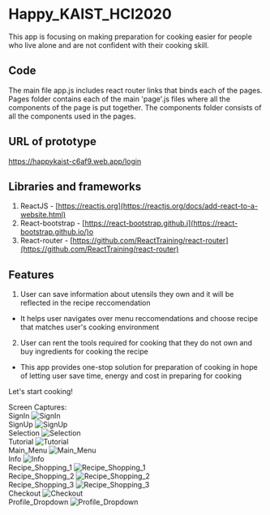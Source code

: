 # Happy_KAIST_HCI2020
This app is focusing on making preparation for cooking easier for people who live alone and are not confident with their cooking skill. 

## Code
The main file app.js includes react router links that binds each of the pages. Pages folder contains each of the main 'page'.js files where all the components of the page is put together. The components folder consists of all the components used in the pages.

## URL of prototype
https://happykaist-c6af9.web.app/login

## Libraries and frameworks
1. ReactJS - [https://reactjs.org](https://reactjs.org/docs/add-react-to-a-website.html)
2. React-bootstrap - [https://react-bootstrap.github.i](https://react-bootstrap.github.io/)o
3. React-router - [https://github.com/ReactTraining/react-router](https://github.com/ReactTraining/react-router)

## Features
1. User can save information about utensils they own and it will be reflected in the recipe reccomendation 
  - It helps user navigates over menu reccomendations and choose recipe that matches user's cooking environment
2. User can rent the tools required for cooking that they do not own and buy ingredients for cooking the recipe
  - This app provides one-stop solution for preparation of cooking in hope of letting user save time, energy and cost in preparing for cooking


Let's start cooking!


Screen Captures:  
SignIn  ![SignIn](https://github.com/Mins0o/Happy_KAIST_HCI2020/raw/master/Images_For_Readme/01_SignIn.png "SignIn")  
SignUp  ![SignUp](https://github.com/Mins0o/Happy_KAIST_HCI2020/raw/master/Images_For_Readme/02_SignUp.png "SignUp")  
Selection  ![Selection](https://github.com/Mins0o/Happy_KAIST_HCI2020/raw/master/Images_For_Readme/03_Selection.png "Selection")  
Tutorial  ![Tutorial](https://github.com/Mins0o/Happy_KAIST_HCI2020/raw/master/Images_For_Readme/04_Tutorial.png "Tutorial")  
Main_Menu  ![Main_Menu](https://github.com/Mins0o/Happy_KAIST_HCI2020/raw/master/Images_For_Readme/05_Main_Menu.png "Main_Menu")  
Info  ![Info](https://github.com/Mins0o/Happy_KAIST_HCI2020/raw/master/Images_For_Readme/06_Info.png "Info")  
Recipe_Shopping_1  ![Recipe_Shopping_1](https://github.com/Mins0o/Happy_KAIST_HCI2020/raw/master/Images_For_Readme/07_Recipe_Shopping_1.png "Recipe_Shopping_1")  
Recipe_Shopping_2  ![Recipe_Shopping_2](https://github.com/Mins0o/Happy_KAIST_HCI2020/raw/master/Images_For_Readme/08_Recipe_Shopping_2.png "Recipe_Shopping_2")  
Recipe_Shopping_3  ![Recipe_Shopping_3](https://github.com/Mins0o/Happy_KAIST_HCI2020/raw/master/Images_For_Readme/09_Recipe_Shopping_3.png "Recipe_Shopping_3")  
Checkout  ![Checkout](https://github.com/Mins0o/Happy_KAIST_HCI2020/raw/master/Images_For_Readme/10_Checkout.png "Checkout")  
Profile_Dropdown  ![Profile_Dropdown](https://github.com/Mins0o/Happy_KAIST_HCI2020/raw/master/Images_For_Readme/11_Profile_Dropdown.png "Profile_Dropdown")  






